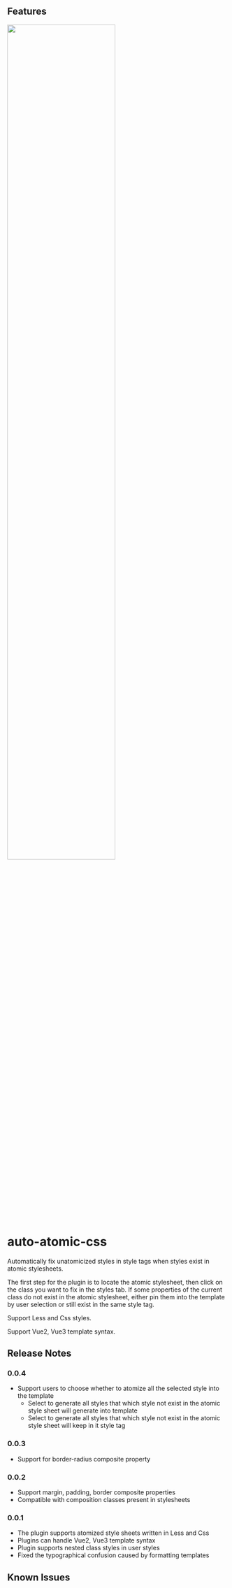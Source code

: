 ## Features

<image src="https://p3-juejin.byteimg.com/tos-cn-i-k3u1fbpfcp/8bce24ddf07344aabfd84f72bcb3524e~tplv-k3u1fbpfcp-zoom-1.image" width="70%" />

# auto-atomic-css

Automatically fix unatomicized styles in style tags when styles exist in atomic stylesheets.

The first step for the plugin is to locate the atomic stylesheet, then click on the class you want to fix in the styles tab. If some properties of the current class do not exist in the atomic stylesheet, either pin them into the template by user selection or still exist in the same style tag.

Support Less and Css styles.

Support Vue2, Vue3 template syntax.

## Release Notes

### 0.0.4

- Support users to choose whether to atomize all the selected style into the template
  - Select to generate all styles that which style not exist in the atomic style sheet will generate into template
  - Select to generate all styles that which style not exist in the atomic style sheet will keep in it style tag

### 0.0.3

- Support for border-radius composite property

### 0.0.2

- Support margin, padding, border composite properties
- Compatible with composition classes present in stylesheets

### 0.0.1

- The plugin supports atomized style sheets written in Less and Css
- Plugins can handle Vue2, Vue3 template syntax
- Plugin supports nested class styles in user styles
- Fixed the typographical confusion caused by formatting templates

## Known Issues
